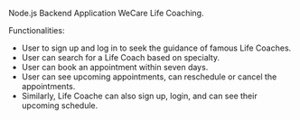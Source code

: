 Node.js Backend Application WeCare Life Coaching.

Functionalities: 
- User to sign up and log in to seek the guidance of famous Life Coaches.
- User can search for a Life Coach based on specialty.
- User can book an appointment within seven days.
- User can see upcoming appointments, can reschedule or cancel the appointments.
- Similarly, Life Coache can also sign up, login, and can see their upcoming schedule.
